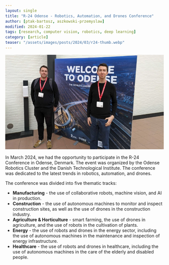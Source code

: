 ```yaml
---
layout: single
title: "R-24 Odense - Robotics, Automation, and Drones Conference"
author: [ptak-bartosz, aszkowski-przemyslaw]
modified: 2024-01-22
tags: [research, computer vision, robotics, deep learning]
category: [article]
teaser: "/assets/images/posts/2024/03/r24-thumb.webp"
---
```


<p align="center">
    <img src="/assets/images/posts/2024/03/r24-we.webp" height="300px" />
</p>

<!-- March 13-15, 2024 in Odense Congress Cente -->

In March 2024, we had the opportunity to participate in the R-24 Conference in Odense, Denmark. The event was organized by the Odense Robotics Cluster and the Danish Technological Institute. The conference was dedicated to the latest trends in robotics, automation, and drones. 

The conference was divided into five thematic tracks:
- **Manufacturing** - the use of collaborative robots, machine vision, and AI in production.
- **Construction** - the use of autonomous machines to monitor and inspect construction sites, as well as the use of drones in the construction industry.
- **Agriculture & Horticulture** - smart farming, the use of drones in agriculture, and the use of robots in the cultivation of plants.
- **Energy** - the use of robots and drones in the energy sector, including the use of autonomous machines in the maintenance and inspection of energy infrastructure.
- **Healthcare** - the use of robots and drones in healthcare, including the use of autonomous machines in the care of the elderly and disabled people.
